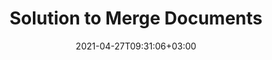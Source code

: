 ---
############################# Static ############################
layout: "product"
date: 2021-04-27T09:31:06+03:00
draft: false

############################# Head ############################
head_title: "Document and Image Merger Solution"
head_description: "Merge documents of various formats on any platform with Cloud API, native APIs and online application for programmers and end users"

############################# Header ############################
title: "Solution to Merge Documents"
description: "Merge documents of various formats on any platform with Cloud API, native APIs and online application for programmers and end users"

############################# APIs ###############################
apis:
  enable: true

  api:
    # api loop
    - title: "GroupDocs.Merger Cloud APIs Include"
      link: "/merger/family"
      label: "View All Cloud APIs"
      api_product:
        # api_product loop
        - link: "/merger/curl/"
          img_alt: "GroupDocs.Merger Cloud for cURL"
          image: "/sdk/272x272/groupdocs_merger-for-curl.webp"
          product: "GroupDocs.Merger"
          platform: "cURL"
          content: "Simple cURL commands for RESTful document merger Cloud API to merge and split documents across the wide range of supported popular document formats."

        # api_product loop
        - link: "/merger/net/"
          img_alt: "GroupDocs.Merger Cloud SDK for .NET"
          image: "/sdk/272x272/groupdocs_merger-for-net.webp"
          product: "GroupDocs.Merger"
          platform: "Cloud SDK for .NET"
          content: "Cloud SDK for Microsoft .NET that help programmers to implement quick merge and split feature for multiple documents with in their .NET based applications."

        # api_product loop
        - link: "/merger/java/"
          img_alt: "GroupDocs.Merger Cloud SDK for Java"
          image: "/sdk/272x272/groupdocs_merger-for-java.webp"
          product: "GroupDocs.Merger"
          platform: "Cloud SDK for Java"
          content: "Combine multiple documents into one, split any document to multiple, reorder, replace or change page orientation in your Java applications."
    # api loop
    - title: "GroupDocs.Merger On Premise APIs Include"
      link: "https://products.groupdocs.com/merger/"
      label: "View All On Premise APIs"
      api_product:
        # api_product loop
        - link: "https://products.groupdocs.com/merger/net/"
          img_alt: "GroupDocs.Merger for .NET"
          image: "/logo/net/groupdocs-merger.png"
          product: "GroupDocs.Merger"
          platform: ".NET"
          content: "On-Premise API for Microsoft .NET allows developer to merge and split documents within ASP.NET, Windows Forms, WPF, WCF and all types of .NET applications."

        # api_product loop
        - link: "https://products.groupdocs.com/merger/java/"
          img_alt: "GroupDocs.Merger"
          image: "/logo/java/groupdocs-merger.png"
          product: "GroupDocs.Merger"
          platform: "Java"
          content: "Native Java APIs to quickly join multiple documents or split any document into pages within your Java based applications."

       # api loop
    - title: "GroupDocs.Merger Cross Platform Apps Include"
      link: "https://products.groupdocs.app/merger/family"
      label: "View All Cross Platform Apps"
      api_product:
        # api_product loop
        - link: "https://products.groupdocs.app/merger/total"
          img_alt: "GroupDocs.Merger Total"
          image: "/logo/app/groupdocs_merger-app.png"
          product: "GroupDocs.Merger"
          platform: "Total"
          content: "Try our free online app to concatenate more than 30 types of files without leaving your favorite web browser."

        # api_product loop
        - link: "https://products.groupdocs.app/merger/docx"
          img_alt: "GroupDocs.Merger DOCX"
          image: "/logo/app/groupdocs_words-app.png"
          product: "GroupDocs.Merger"
          platform: "DOCX"
          content: "Concatenate multiple Word's DOCX files to get a single document.."

        # api_product loop
        - link: "https://products.groupdocs.app/merger/pdf"
          img_alt: "GroupDocs.Merger PDF"
          image: "/logo/app/groupdocs_pdf-app.png"
          product: "GroupDocs.Merger"
          platform: "PDF"
          content: "Merge multiple PDF files to generate a single document directly from the web browser."


############################# Back to top ###############################
back_to_top:
  enable: true
---
